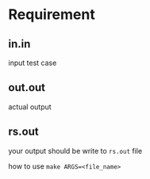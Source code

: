 # Requirement
## in.in
input test case

## out.out
actual output

## rs.out
your output should be write to ``rs.out`` file

how to use
``make ARGS=<file_name>``
